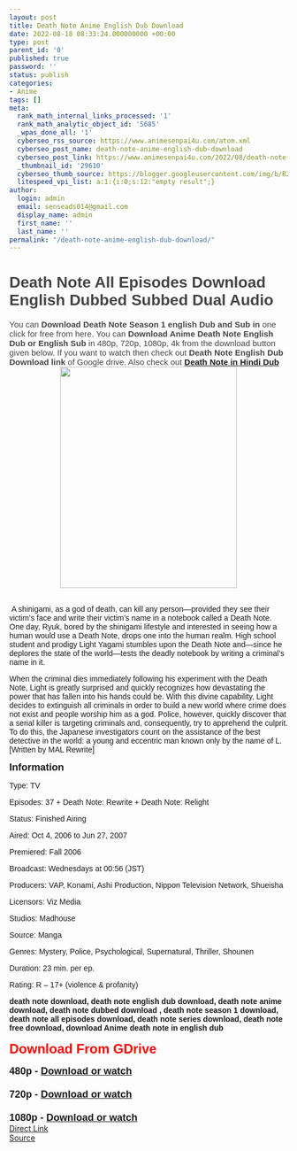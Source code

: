 ```yaml
---
layout: post
title: Death Note Anime English Dub Download
date: 2022-08-18 08:33:24.000000000 +00:00
type: post
parent_id: '0'
published: true
password: ''
status: publish
categories:
- Anime
tags: []
meta:
  rank_math_internal_links_processed: '1'
  rank_math_analytic_object_id: '5685'
  _wpas_done_all: '1'
  cyberseo_rss_source: https://www.animesenpai4u.com/atom.xml
  cyberseo_post_name: death-note-anime-english-dub-download
  cyberseo_post_link: https://www.animesenpai4u.com/2022/08/death-note-anime-english-dub-download.html
  _thumbnail_id: '29610'
  cyberseo_thumb_source: https://blogger.googleusercontent.com/img/b/R29vZ2xl/AVvXsEgMtSFxQot0M3JN874ILTjWa4lIBXfdRbv4ZKU7H4DaVE7oWlBXHJ89bGrnMlFw2hgUb4Y9iB4i1MtpDls-RDUfJw9wrcTOfhoeg-AuXns1os0gReamyjqnWeyY74UJJTYjIqQBAi6OP7Ly9QgxVj6h52Hjn4klLBtG_CI0tVfUimV3RD4G_Lwbt9cs/w320-h400/anime_universe.__-20220816-0002.jpg
  litespeed_vpi_list: a:1:{i:0;s:12:"empty result";}
author:
  login: admin
  email: senseads014@gmail.com
  display_name: admin
  first_name: ''
  last_name: ''
permalink: "/death-note-anime-english-dub-download/"
---
```

<h1 style="clear: both; text-align: left;"><span style="color: #444444; font-family: arial;">Death Note All Episodes Download English Dubbed Subbed Dual Audio&nbsp;</span></h1>
<div><span style="background: 0px 0px white; border: 0px; color: #444444; font-family: arial; font-size: 15px; outline: 0px; padding: 0px; vertical-align: baseline;">You can&nbsp;</span><b style="background: 0px 0px rgb(255, 255, 255); border: 0px; color: #444444; font-family: arial; font-size: 15px; outline: 0px; padding: 0px; vertical-align: baseline;">Download Death Note Season 1 english Dub and Sub in</b><span style="background: 0px 0px white; border: 0px; color: #444444; font-family: arial; font-size: 15px; outline: 0px; padding: 0px; vertical-align: baseline;">&nbsp;one click for free from here. You can&nbsp;</span><b style="background: 0px 0px rgb(255, 255, 255); border: 0px; color: #444444; font-family: arial; font-size: 15px; outline: 0px; padding: 0px; vertical-align: baseline;">Download Anime Death Note English Dub or English Sub</b><span style="background: 0px 0px white; border: 0px; color: #444444; font-family: arial; font-size: 15px; outline: 0px; padding: 0px; vertical-align: baseline;">&nbsp;in 480p, 720p, 1080p, 4k from the download button given below. If you want to watch then check out</span><b style="background: 0px 0px rgb(255, 255, 255); border: 0px; color: #444444; font-family: arial; font-size: 15px; outline: 0px; padding: 0px; vertical-align: baseline;">&nbsp;Death Note English Dub Download link</b><span style="background: 0px 0px white; border: 0px; color: #444444; font-family: arial; font-size: 15px; outline: 0px; padding: 0px; vertical-align: baseline;">&nbsp;of Google drive. Also check out <b><a href="https://www.animesenpai4u.com/2022/01/death-note-all-episodes-in-hindi-dub.html" target="_blank" rel="noopener">Death Note in Hindi Dub</a></b></span></div>
<div class="separator" style="clear: both; text-align: center;"><a href="https://blogger.googleusercontent.com/img/b/R29vZ2xl/AVvXsEgMtSFxQot0M3JN874ILTjWa4lIBXfdRbv4ZKU7H4DaVE7oWlBXHJ89bGrnMlFw2hgUb4Y9iB4i1MtpDls-RDUfJw9wrcTOfhoeg-AuXns1os0gReamyjqnWeyY74UJJTYjIqQBAi6OP7Ly9QgxVj6h52Hjn4klLBtG_CI0tVfUimV3RD4G_Lwbt9cs/s1350/anime_universe.__-20220816-0002.jpg" style="margin-left: 1em; margin-right: 1em;"><span style="font-family: arial;"><img border="0" data-original-height="1350" data-original-width="1080" height="400" src="{{ site.baseurl }}/assets/2022/08/anime_universe.__-20220816-0002.jpg" width="320" /></span></a></div>
<div class="separator" style="clear: both; text-align: center;"><span style="font-family: arial;"><br /></span></div>
<p><span style="font-family: arial;">&nbsp;A shinigami, as a god of death, can kill any person—provided they see their victim’s face and write their victim’s name in a notebook called a Death Note. One day, Ryuk, bored by the shinigami lifestyle and interested in seeing how a human would use a Death Note, drops one into the human realm. High school student and prodigy Light Yagami stumbles upon the Death Note and—since he deplores the state of the world—tests the deadly notebook by writing a criminal’s name in it.</span>
<p><span style="font-family: arial;">When the criminal dies immediately following his experiment with the Death Note, Light is greatly surprised and quickly recognizes how devastating the power that has fallen into his hands could be. With this divine capability, Light decides to extinguish all criminals in order to build a new world where crime does not exist and people worship him as a god. Police, however, quickly discover that a serial killer is targeting criminals and, consequently, try to apprehend the culprit. To do this, the Japanese investigators count on the assistance of the best detective in the world: a young and eccentric man known only by the name of L. [Written by MAL Rewrite]</span></p>
<p><span style="font-family: arial; font-size: large;"><b>Information</b></span></p>
<p><span style="font-family: arial;">Type: TV</span></p>
<p><span style="font-family: arial;">Episodes: 37 + Death Note: Rewrite + Death Note: Relight</span></p>
<p><span style="font-family: arial;">Status: Finished Airing</span></p>
<p><span style="font-family: arial;">Aired: Oct 4, 2006 to Jun 27, 2007</span></p>
<p><span style="font-family: arial;">Premiered: Fall 2006</span></p>
<p><span style="font-family: arial;">Broadcast: Wednesdays at 00:56 (JST)</span></p>
<p><span style="font-family: arial;">Producers: VAP, Konami, Ashi Production, Nippon Television Network, Shueisha</span></p>
<p><span style="font-family: arial;">Licensors: Viz Media</span></p>
<p><span style="font-family: arial;">Studios: Madhouse</span></p>
<p><span style="font-family: arial;">Source: Manga</span></p>
<p><span style="font-family: arial;">Genres: Mystery, Police, Psychological, Supernatural, Thriller, Shounen</span></p>
<p><span style="font-family: arial;">Duration: 23 min. per ep.</span></p>
<p><span style="font-family: arial;">Rating: R – 17+ (violence &amp; profanity)</span></p>
<div style="text-align: left;"><b><span style="font-family: arial;">death note download, death note english dub download, death note anime download, death note dubbed download , death note season 1 download, death note all episodes download, death note series download, death note free download, download Anime death note in english dub</span></b></div>
<div style="text-align: left;"><b><span style="font-family: arial;"><br /></span></b></div>
<div style="text-align: left;"><b><span style="color: red; font-family: arial; font-size: x-large;">Download From GDrive</span></b></div>
<div style="text-align: left;"><b><span style="font-family: arial;"><br /></span></b></div>
<div style="text-align: left;"><b><span style="font-family: arial; font-size: large;">480p - <a href="https://drive.google.com/drive/folders/1Ar9w3zZCBhOw_V3odyBL6wCcoc8Jq32k" target="_blank" rel="noopener">Download or watch</a></span></b></div>
<div style="text-align: left;"><b><span style="font-family: arial; font-size: large;"><br /></span></b></div>
<div style="text-align: left;"><b><span style="font-family: arial; font-size: large;">720p - <a href="https://drive.google.com/drive/folders/1Ar9w3zZCBhOw_V3odyBL6wCcoc8Jq32k" target="_blank" rel="noopener">Download or watch</a></span></b></div>
<div style="text-align: left;"><b><span style="font-family: arial; font-size: large;"><br /></span></b></div>
<div style="text-align: left;"><b><span style="font-family: arial; font-size: large;">1080p - <a href="https://drive.google.com/drive/folders/1Ar9w3zZCBhOw_V3odyBL6wCcoc8Jq32k" target="_blank" rel="noopener">Download or watch</a></span></b></div>
<link rel="stylesheet" href="https://cdnjs.cloudflare.com/ajax/libs/font-awesome/4.7.0/css/font-awesome.min.css" />
<div class="divbtn"> <a href="https://handymansurrender.com/fihup8buzv?key=94550f7ce39444073321dde3b8782f97" class="btn"><i class="fa fa-download"></i> Direct Link</a> <br /><a href="https://www.animesenpai4u.com/2022/08/death-note-anime-english-dub-download.html">Source</a> </div>
